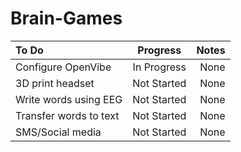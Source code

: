 # Brain-Games

| To Do  | Progress  | Notes |
| :------------ |:---------------:| -----:|
| Configure OpenVibe      | In Progress | None |
| 3D print headset      | Not Started       |   None |
| Write words using EEG | Not Started        |   None |
| Transfer words to text | Not Started | None |
| SMS/Social media | Not Started | None |
